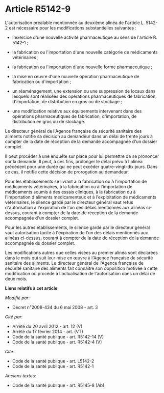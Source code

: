 # Article R5142-9

L'autorisation préalable mentionnée au deuxième alinéa de l'article L. 5142-2 est nécessaire pour les modifications
substantielles suivantes :

- l'exercice d'une nouvelle activité pharmaceutique au sens de l'article R. 5142-1 ;

- la fabrication ou l'importation d'une nouvelle catégorie de médicaments vétérinaires ;

- la fabrication ou l'importation d'une nouvelle forme pharmaceutique ;

- la mise en œuvre d'une nouvelle opération pharmaceutique de fabrication ou d'importation ;

- un réaménagement, une extension ou une suppression de locaux dans lesquels sont réalisées des opérations pharmaceutiques de
fabrication, d'importation, de distribution en gros ou de stockage ;

- une modification relative aux équipements intervenant dans des opérations pharmaceutiques de fabrication, d'importation, de
distribution en gros ou de stockage. 

Le directeur général de l'Agence française de sécurité sanitaire des aliments notifie sa décision au demandeur dans un délai
de trente jours à compter de la date de réception de la demande accompagnée d'un dossier complet. 

Il peut procéder à une enquête sur place pour lui permettre de se prononcer sur la demande. Il peut, à ces fins, prolonger le
délai prévu à l'alinéa précédent pour une durée qui ne peut excéder quatre-vingt-dix jours. Dans ce cas, il notifie cette
décision de prorogation au demandeur. 

Pour les établissements se livrant à la fabrication ou à l'importation de médicaments vétérinaires, à la fabrication ou à
l'importation de médicaments soumis à des essais cliniques, à la fabrication ou à l'importation d'aliments médicamenteux et à
l'exploitation de médicaments vétérinaires, le silence gardé par le directeur général vaut refus d'autorisation à
l'expiration de l'un des délais mentionnés aux alinéas ci-dessus, courant à compter de la date de réception de la demande
accompagnée d'un dossier complet. 

Pour les autres établissements, le silence gardé par le directeur général vaut autorisation tacite à l'expiration de l'un des
délais mentionnés aux alinéas ci-dessus, courant à compter de la date de réception de la demande accompagnée du dossier
complet. 

Les modifications autres que celles visées au premier alinéa sont déclarées dans le mois qui suit leur mise en œuvre à
l'Agence française de sécurité sanitaire des aliments. Le directeur général de l'Agence française de sécurité sanitaire des
aliments fait connaître son opposition motivée à cette modification ou procède à l'actualisation de l'autorisation dans un
délai de deux mois.

**Liens relatifs à cet article**

_Modifié par_:

  - Décret n°2008-434 du 6 mai 2008 - art. 3

_Cité par_:

  - Arrêté du 20 avril 2012 - art. 12 (V)
  - Arrêté du 17 février 2014 - art. (VT)
  - Code de la santé publique - art. R5142-14 (V)
  - Code de la santé publique - art. R5142-4 (V)

_Cite_:

  - Code de la santé publique - art. L5142-2
  - Code de la santé publique - art. R5142-1

_Anciens textes_:

  - Code de la santé publique - art. R5145-8 (Ab)
